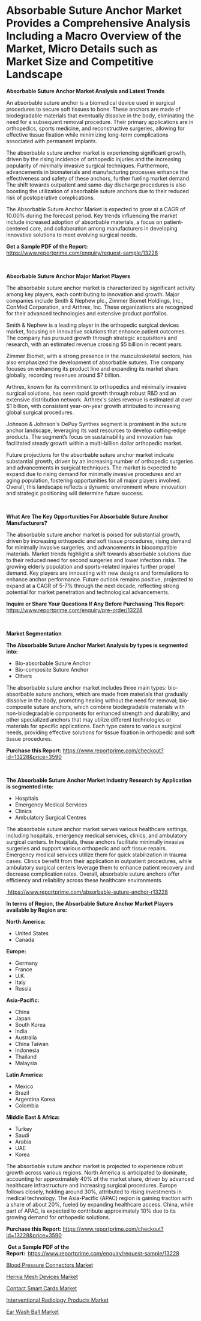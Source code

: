 <p><h1>Absorbable Suture Anchor Market Provides a Comprehensive Analysis Including a Macro Overview of the Market, Micro Details such as Market Size and Competitive Landscape</h1></p><p><strong>Absorbable Suture Anchor Market Analysis and Latest Trends</strong></p>
<p><p>An absorbable suture anchor is a biomedical device used in surgical procedures to secure soft tissues to bone. These anchors are made of biodegradable materials that eventually dissolve in the body, eliminating the need for a subsequent removal procedure. Their primary applications are in orthopedics, sports medicine, and reconstructive surgeries, allowing for effective tissue fixation while minimizing long-term complications associated with permanent implants.</p><p>The absorbable suture anchor market is experiencing significant growth, driven by the rising incidence of orthopedic injuries and the increasing popularity of minimally invasive surgical techniques. Furthermore, advancements in biomaterials and manufacturing processes enhance the effectiveness and safety of these anchors, further fueling market demand. The shift towards outpatient and same-day discharge procedures is also boosting the utilization of absorbable suture anchors due to their reduced risk of postoperative complications.</p><p>The Absorbable Suture Anchor Market is expected to grow at a CAGR of 10.00% during the forecast period. Key trends influencing the market include increased adoption of absorbable materials, a focus on patient-centered care, and collaboration among manufacturers in developing innovative solutions to meet evolving surgical needs.</p></p>
<p><strong>Get a Sample PDF of the Report:&nbsp;</strong> <a href="https://www.reportprime.com/enquiry/request-sample/13228?utm_campaign=12&utm_medium=2&utm_source=Github&utm_content=ia&utm_term=25122024&utm_id=absorbable-suture-anchor">https://www.reportprime.com/enquiry/request-sample/13228</a></p>
<p>&nbsp;</p>
<p><strong>Absorbable Suture Anchor Major Market Players</strong></p>
<p><p>The absorbable suture anchor market is characterized by significant activity among key players, each contributing to innovation and growth. Major companies include Smith & Nephew plc., Zimmer Biomet Holdings, Inc., ConMed Corporation, and Arthrex, Inc. These organizations are recognized for their advanced technologies and extensive product portfolios.</p><p>Smith & Nephew is a leading player in the orthopedic surgical devices market, focusing on innovative solutions that enhance patient outcomes. The company has pursued growth through strategic acquisitions and research, with an estimated revenue crossing $5 billion in recent years.</p><p>Zimmer Biomet, with a strong presence in the musculoskeletal sectors, has also emphasized the development of absorbable sutures. The company focuses on enhancing its product line and expanding its market share globally, recording revenues around $7 billion.</p><p>Arthrex, known for its commitment to orthopedics and minimally invasive surgical solutions, has seen rapid growth through robust R&D and an extensive distribution network. Arthrex's sales revenue is estimated at over $1 billion, with consistent year-on-year growth attributed to increasing global surgical procedures.</p><p>Johnson & Johnson's DePuy Synthes segment is prominent in the suture anchor landscape, leveraging its vast resources to develop cutting-edge products. The segment’s focus on sustainability and innovation has facilitated steady growth within a multi-billion dollar orthopedic market.</p><p>Future projections for the absorbable suture anchor market indicate substantial growth, driven by an increasing number of orthopedic surgeries and advancements in surgical techniques. The market is expected to expand due to rising demand for minimally invasive procedures and an aging population, fostering opportunities for all major players involved. Overall, this landscape reflects a dynamic environment where innovation and strategic positioning will determine future success.</p></p>
<p>&nbsp;</p>
<p><strong>What Are The Key Opportunities For Absorbable Suture Anchor Manufacturers?</strong></p>
<p><p>The absorbable suture anchor market is poised for substantial growth, driven by increasing orthopedic and soft tissue procedures, rising demand for minimally invasive surgeries, and advancements in biocompatible materials. Market trends highlight a shift towards absorbable solutions due to their reduced need for second surgeries and lower infection risks. The growing elderly population and sports-related injuries further propel demand. Key players are innovating with new designs and formulations to enhance anchor performance. Future outlook remains positive, projected to expand at a CAGR of 5-7% through the next decade, reflecting strong potential for market penetration and technological advancements.</p></p>
<p><strong>Inquire or Share Your Questions If Any Before Purchasing This Report:</strong> <a href="https://www.reportprime.com/enquiry/pre-order/13228?utm_campaign=12&utm_medium=2&utm_source=Github&utm_content=ia&utm_term=25122024&utm_id=absorbable-suture-anchor">https://www.reportprime.com/enquiry/pre-order/13228</a></p>
<p>&nbsp;</p>
<p><strong>Market Segmentation</strong></p>
<p><strong>The Absorbable Suture Anchor Market Analysis by types is segmented into:</strong></p>
<p><ul><li>Bio-absorbable Suture Anchor</li><li>Bio-composite Suture Anchor</li><li>Others</li></ul></p>
<p><p>The absorbable suture anchor market includes three main types: bio-absorbable suture anchors, which are made from materials that gradually dissolve in the body, promoting healing without the need for removal; bio-composite suture anchors, which combine biodegradable materials with non-biodegradable components for enhanced strength and durability; and other specialized anchors that may utilize different technologies or materials for specific applications. Each type caters to various surgical needs, providing effective solutions for tissue fixation in orthopedic and soft tissue procedures.</p></p>
<p><strong>Purchase this Report:&nbsp;</strong><a href="https://www.reportprime.com/checkout?id=13228&price=3590&utm_campaign=12&utm_medium=2&utm_source=Github&utm_content=ia&utm_term=25122024&utm_id=absorbable-suture-anchor">https://www.reportprime.com/checkout?id=13228&price=3590</a></p>
<p>&nbsp;</p>
<p><strong>The Absorbable Suture Anchor Market Industry Research by Application is segmented into:</strong></p>
<p><ul><li>Hospitals</li><li>Emergency Medical Services</li><li>Clinics</li><li>Ambulatory Surgical Centres</li></ul></p>
<p><p>The absorbable suture anchor market serves various healthcare settings, including hospitals, emergency medical services, clinics, and ambulatory surgical centers. In hospitals, these anchors facilitate minimally invasive surgeries and support various orthopedic and soft tissue repairs. Emergency medical services utilize them for quick stabilization in trauma cases. Clinics benefit from their application in outpatient procedures, while ambulatory surgical centers leverage them to enhance patient recovery and decrease complication rates. Overall, absorbable suture anchors offer efficiency and reliability across these healthcare environments.</p></p>
<p><a href="https://www.reportprime.com/absorbable-suture-anchor-r13228?utm_campaign=12&utm_medium=2&utm_source=Github&utm_content=ia&utm_term=25122024&utm_id=absorbable-suture-anchor">&nbsp;https://www.reportprime.com/absorbable-suture-anchor-r13228</a></p>
<p><strong>In terms of Region, the Absorbable Suture Anchor Market Players available by Region are:</strong></p>
<p>
    <p> <strong> North America: </strong>
        <ul>
            <li>United States</li>
            <li>Canada</li>
        </ul>
        </p> 
    <p> <strong> Europe: </strong>
        <ul>
            <li>Germany</li>
            <li>France</li>
            <li>U.K.</li>
            <li>Italy</li>
            <li>Russia</li>
        </ul>
        </p> 
    <p> <strong> Asia-Pacific: </strong>
        <ul>
            <li>China</li>
            <li>Japan</li>
            <li>South Korea</li>
            <li>India</li>
            <li>Australia</li>
            <li>China Taiwan</li>
            <li>Indonesia</li>
            <li>Thailand</li>
            <li>Malaysia</li>
        </ul>
        </p> 
    <p> <strong> Latin America: </strong>
        <ul>
            <li>Mexico</li>
            <li>Brazil</li>
            <li>Argentina Korea</li>
            <li>Colombia</li>
        </ul>
        </p> 
    <p> <strong> Middle East & Africa: </strong>
        <ul>
            <li>Turkey</li>
            <li>Saudi</li>
            <li>Arabia</li>
            <li>UAE</li>
            <li>Korea</li>
        </ul>
    </p>
    </p>
<p><p>The absorbable suture anchor market is projected to experience robust growth across various regions. North America is anticipated to dominate, accounting for approximately 40% of the market share, driven by advanced healthcare infrastructure and increasing surgical procedures. Europe follows closely, holding around 30%, attributed to rising investments in medical technology. The Asia-Pacific (APAC) region is gaining traction with a share of about 20%, fueled by expanding healthcare access. China, while part of APAC, is expected to contribute approximately 10% due to its growing demand for orthopedic solutions.</p></p>
<p><strong>Purchase this Report: </strong><a href="https://www.reportprime.com/checkout?id=13228&price=3590&utm_campaign=12&utm_medium=2&utm_source=Github&utm_content=ia&utm_term=25122024&utm_id=absorbable-suture-anchor">https://www.reportprime.com/checkout?id=13228&price=3590</a></p>
<p>&nbsp;<strong>Get a Sample PDF of the Report:&nbsp;&nbsp;</strong><a href="https://www.reportprime.com/enquiry/request-sample/13228?utm_campaign=12&utm_medium=2&utm_source=Github&utm_content=ia&utm_term=25122024&utm_id=absorbable-suture-anchor">https://www.reportprime.com/enquiry/request-sample/13228</a></p>
<p><strong></strong></p>
<p><p><a href="https://www.linkedin.com/pulse/recent-blood-pressure-connectors-market-analysis-shows-riolc?utm_campaign=12&utm_medium=2&utm_source=Github&utm_content=ia&utm_term=25122024&utm_id=absorbable-suture-anchor">Blood Pressure Connectors Market</a></p><p><a href="https://github.com/gukenneth26571/Market-Research-Report-List-1/blob/main/hernia-mesh-devices-market.md?utm_campaign=12&utm_medium=2&utm_source=Github&utm_content=ia&utm_term=25122024&utm_id=absorbable-suture-anchor">Hernia Mesh Devices Market</a></p><p><a href="https://www.linkedin.com/pulse/exploring-contact-smart-cards-market-industry-revenue-insights-6fvvf?utm_campaign=12&utm_medium=2&utm_source=Github&utm_content=ia&utm_term=25122024&utm_id=absorbable-suture-anchor">Contact Smart Cards Market</a></p><p><a href="https://github.com/stillsfloria19981/Market-Research-Report-List-1/blob/main/interventional-radiology-products-market.md?utm_campaign=12&utm_medium=2&utm_source=Github&utm_content=ia&utm_term=25122024&utm_id=absorbable-suture-anchor">Interventional Radiology Products Market</a></p><p><a href="https://www.linkedin.com/pulse/ear-wash-ball-market-size-share-analysis-growth-trends-rmfvf?utm_campaign=12&utm_medium=2&utm_source=Github&utm_content=ia&utm_term=25122024&utm_id=absorbable-suture-anchor">Ear Wash Ball Market</a></p></p>